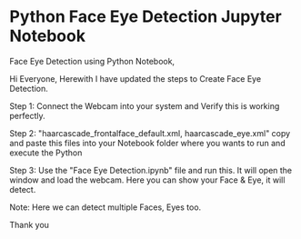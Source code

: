 # Python Face Eye Detection Jupyter Notebook

Face Eye Detection using Python Notebook,

Hi Everyone, Herewith I have updated the steps to Create Face Eye Detection.

Step 1: Connect the Webcam into your system and Verify this is working perfectly. 

Step 2: "haarcascade_frontalface_default.xml, haarcascade_eye.xml" copy and paste this files into your Notebook folder where you wants to run and execute the Python 

Step 3: Use the "Face Eye Detection.ipynb" file and run this. It will open the window and load the webcam. Here you can show your Face & Eye, it will detect.

Note: Here we can detect multiple Faces, Eyes too.


Thank you
